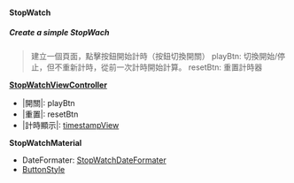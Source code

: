 #### StopWatch

##### Create a simple StopWach

> 建立一個頁面，點擊按鈕開始計時（按鈕切換開關） 
> playBtn: 切換開始/停止，但不重新計時，從前一次計時開始計算。
> resetBtn: 重置計時器

[**StopWatchViewController**](https://github.com/woodycatliu/Swift_Combine_Challenge/blob/main/Timer%26Operation/Timer%26Operation/Table%20of%20Contents/Chapter1/ViewController/StopWatchViewController.swift)
- |開關|: playBtn
- |重置|: resetBtn
- |計時顯示|: [timestampView](https://github.com/woodycatliu/Swift_Combine_Challenge/blob/main/Timer%26Operation/Timer%26Operation/Table%20of%20Contents/Chapter1/View/TimestampView.swift)

**StopWatchMaterial**
- DateFormater:  [StopWatchDateFormater](https://github.com/woodycatliu/Swift_Combine_Challenge/blob/main/Timer%26Operation/Timer%26Operation/Table%20of%20Contents/Chapter1/Material/DateFormater.swift)
- [ButtonStyle](https://github.com/woodycatliu/Swift_Combine_Challenge/blob/main/Timer%26Operation/Timer%26Operation/Table%20of%20Contents/Chapter1/Material/ButtonStyle.swift)

